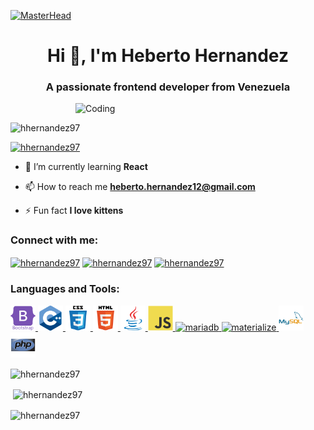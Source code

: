 <!-- ### Hi there 👋


**hhernandez97/hhernandez97** is a ✨ _special_ ✨ repository because its `README.md` (this file) appears on your GitHub profile.

Here are some ideas to get you started:

- 🔭 I’m currently working on ...
- 🌱 I’m currently learning ...
- 👯 I’m looking to collaborate on ...
- 🤔 I’m looking for help with ...
- 💬 Ask me about ...
- 📫 How to reach me: ...
- 😄 Pronouns: ...
- ⚡ Fun fact: ...
-->
[![MasterHead](https://img.wattpad.com/f3f01818ac8f32a0a81e5a41b29dac4e66bd8ab6/68747470733a2f2f73332e616d617a6f6e6177732e636f6d2f776174747061642d6d656469612d736572766963652f53746f7279496d6167652f712d615578336f4d7a31394c34773d3d2d3935313436353532342e313633343164623564366563386162383136313231363036313332342e676966?s=fit&w=720&h=720)](https://www.linkedin.com/in/hhernandez97)
<h1 align="center">Hi 👋, I'm Heberto Hernandez</h1>
<h3 align="center">A passionate frontend developer from Venezuela</h3>
<img align="right" alt="Coding" width="400" src="https://raw.githubusercontent.com/laudep/code-gif-generator/master/docs/img/generating.gif">

 <br>
<p align="left"> <img src="https://komarev.com/ghpvc/?username=hhernandez97&label=Profile%20views&color=0e75b6&style=flat" alt="hhernandez97" /> </p>

<p align="left"> <a href="https://twitter.com/hhernandez97" target="blank"><img src="https://img.shields.io/twitter/follow/hhernandez97?logo=twitter&style=for-the-badge" alt="hhernandez97" /></a> </p>

- 🌱 I’m currently learning **React**

- 📫 How to reach me **heberto.hernandez12@gmail.com**

- ⚡ Fun fact **I love kittens**

<h3 align="left">Connect with me:</h3>
<p align="left">
<a href="https://twitter.com/hhernandez97" target="blank"><img align="center" src="https://raw.githubusercontent.com/rahuldkjain/github-profile-readme-generator/master/src/images/icons/Social/twitter.svg" alt="hhernandez97" height="30" width="40" /></a>
<a href="https://linkedin.com/in/hhernandez97" target="blank"><img align="center" src="https://raw.githubusercontent.com/rahuldkjain/github-profile-readme-generator/master/src/images/icons/Social/linked-in-alt.svg" alt="hhernandez97" height="30" width="40" /></a>
<a href="https://instagram.com/hhernandez97" target="blank"><img align="center" src="https://raw.githubusercontent.com/rahuldkjain/github-profile-readme-generator/master/src/images/icons/Social/instagram.svg" alt="hhernandez97" height="30" width="40" /></a>
</p>

<h3 align="left">Languages and Tools:</h3>
<p align="left"> <a href="https://getbootstrap.com" target="_blank" rel="noreferrer"> <img src="https://raw.githubusercontent.com/devicons/devicon/master/icons/bootstrap/bootstrap-plain-wordmark.svg" alt="bootstrap" width="40" height="40"/> </a> <a href="https://www.w3schools.com/cpp/" target="_blank" rel="noreferrer"> <img src="https://raw.githubusercontent.com/devicons/devicon/master/icons/cplusplus/cplusplus-original.svg" alt="cplusplus" width="40" height="40"/> </a> <a href="https://www.w3schools.com/css/" target="_blank" rel="noreferrer"> <img src="https://raw.githubusercontent.com/devicons/devicon/master/icons/css3/css3-original-wordmark.svg" alt="css3" width="40" height="40"/> </a> <a href="https://www.w3.org/html/" target="_blank" rel="noreferrer"> <img src="https://raw.githubusercontent.com/devicons/devicon/master/icons/html5/html5-original-wordmark.svg" alt="html5" width="40" height="40"/> </a> <a href="https://www.java.com" target="_blank" rel="noreferrer"> <img src="https://raw.githubusercontent.com/devicons/devicon/master/icons/java/java-original.svg" alt="java" width="40" height="40"/> </a> <a href="https://developer.mozilla.org/en-US/docs/Web/JavaScript" target="_blank" rel="noreferrer"> <img src="https://raw.githubusercontent.com/devicons/devicon/master/icons/javascript/javascript-original.svg" alt="javascript" width="40" height="40"/> </a> <a href="https://mariadb.org/" target="_blank" rel="noreferrer"> <img src="https://www.vectorlogo.zone/logos/mariadb/mariadb-icon.svg" alt="mariadb" width="40" height="40"/> </a> <a href="https://materializecss.com/" target="_blank" rel="noreferrer"> <img src="https://raw.githubusercontent.com/prplx/svg-logos/5585531d45d294869c4eaab4d7cf2e9c167710a9/svg/materialize.svg" alt="materialize" width="40" height="40"/> </a> <a href="https://www.mysql.com/" target="_blank" rel="noreferrer"> <img src="https://raw.githubusercontent.com/devicons/devicon/master/icons/mysql/mysql-original-wordmark.svg" alt="mysql" width="40" height="40"/> </a> <a href="https://www.php.net" target="_blank" rel="noreferrer"> <img src="https://raw.githubusercontent.com/devicons/devicon/master/icons/php/php-original.svg" alt="php" width="40" height="40"/> </a> </p>

<p><img align="center" src="https://github-readme-stats.vercel.app/api/top-langs?username=hhernandez97&show_icons=true&locale=en&layout=compact" alt="hhernandez97" /></p>

<p>&nbsp;<img align="center" src="https://github-readme-stats.vercel.app/api?username=hhernandez97&show_icons=true&locale=en" alt="hhernandez97" /></p>

<p><img align="center" src="https://github-readme-streak-stats.herokuapp.com/?user=hhernandez97&" alt="hhernandez97" /></p>
